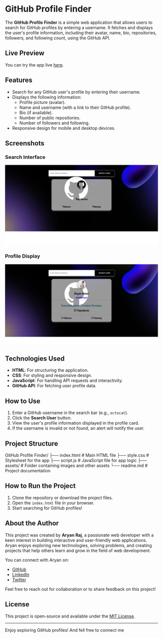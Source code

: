 # GitHub Profile Finder

The **GitHub Profile Finder** is a simple web application that allows users to search for GitHub profiles by entering a username. It fetches and displays the user's profile information, including their avatar, name, bio, repositories, followers, and following count, using the GitHub API.

## Live Preview

You can try the app live [here](https://github-profile-finder-seven-beta.vercel.app/).

## Features

- Search for any GitHub user's profile by entering their username.
- Displays the following information:
  - Profile picture (avatar).
  - Name and username (with a link to their GitHub profile).
  - Bio (if available).
  - Number of public repositories.
  - Number of followers and following.
- Responsive design for mobile and desktop devices.

## Screenshots

### Search Interface

![Search Interface](assets/Screenshot2.png)

### Profile Display

![Profile Display](assets/Screenshot.png)

## Technologies Used

- **HTML**: For structuring the application.
- **CSS**: For styling and responsive design.
- **JavaScript**: For handling API requests and interactivity.
- **GitHub API**: For fetching user profile data.

## How to Use

1. Enter a GitHub username in the search bar (e.g., `octocat`).
2. Click the **Search User** button.
3. View the user's profile information displayed in the profile card.
4. If the username is invalid or not found, an alert will notify the user.

## Project Structure

GitHub Profile Finder/ ├── index.html # Main HTML file ├── style.css # Stylesheet for the app ├── script.js # JavaScript file for app logic ├── assets/ # Folder containing images and other assets └── readme.md # Project documentation


## How to Run the Project

1. Clone the repository or download the project files.
2. Open the `index.html` file in your browser.
3. Start searching for GitHub profiles!

## About the Author

This project was created by **Aryan Raj**, a passionate web developer with a keen interest in building interactive and user-friendly web applications. Aryan enjoys exploring new technologies, solving problems, and creating projects that help others learn and grow in the field of web development.

You can connect with Aryan on:

- [GitHub](https://github.com/geeksaryan)  
- [LinkedIn](linkedin.com/in/aryan-kumar-220791278)  
- [Twitter](https://x.com/aryanraj7981)

Feel free to reach out for collaboration or to share feedback on this project!

## License

This project is open-source and available under the [MIT License](https://opensource.org/licenses/MIT).

---
Enjoy exploring GitHub profiles!
And fell free to connect me 

